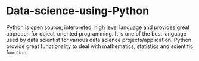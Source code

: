 # Data-science-using-Python
Python is open source, interpreted, high level language and provides great approach for object-oriented programming. It is one of the best language used by data scientist for various data science projects/application. Python provide great functionality to deal with mathematics, statistics and scientific function.
